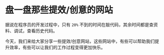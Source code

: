# 盘一盘那些提效/创意的网站

据说在程序员的开发过程中，只有 `20%` 不到的时间在敲代码，其余时间都是查资料、调试，查看历史代码。

今天，我们来给大家分享一些提效/创意网站，这些网站中，有些可以帮助我们提升效率，有些可以让我们的工作过程变得更加快乐。

## 